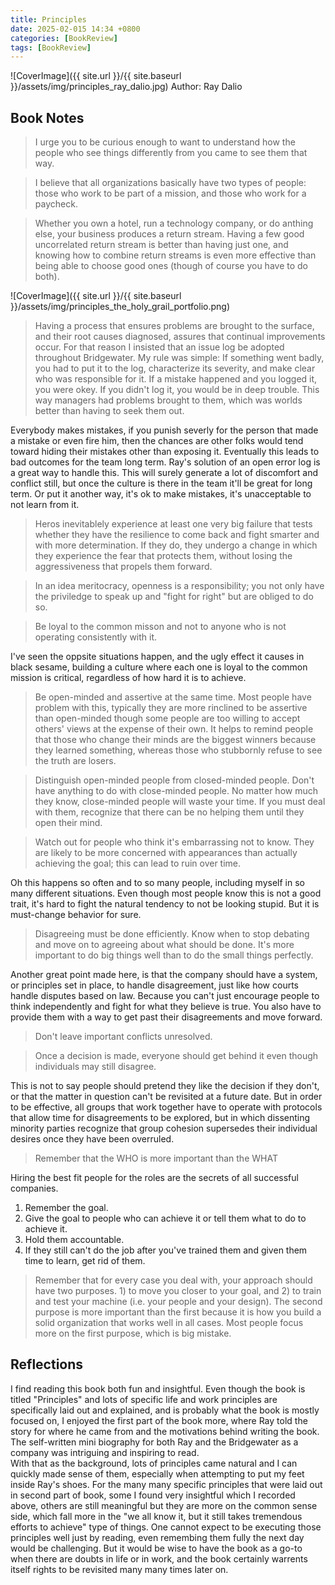 ```yaml
---
title: Principles
date: 2025-02-015 14:34 +0800
categories: [BookReview]
tags: [BookReview]
---
```


![CoverImage]({{ site.url }}/{{ site.baseurl }}/assets/img/principles_ray_dalio.jpg)
Author: Ray Dalio

## Book Notes
> I urge you to be curious enough to want to understand how the people who see things differently from you came to see them that way.

> I believe that all organizations basically have two types of people: those who work to be part of a mission, and those who work for a paycheck.

> Whether you own a hotel, run a technology company, or do anthing else, your business produces a return stream. Having a few good uncorrelated return stream is better than having just one, and knowing how to combine return streams is even more effective than being able to choose good ones (though of course you have to do both).

![CoverImage]({{ site.url }}/{{ site.baseurl }}/assets/img/principles_the_holy_grail_portfolio.png)

> Having a process that ensures problems are brought to the surface, and their root causes diagnosed, assures that continual improvements occur.
> For that reason I insisted that an issue log be adopted throughout Bridgewater. My rule was simple: If something went badly, you had to put it to the log, characterize its severity, and make clear who was responsible for it. If a mistake happened and you logged it, you were okey. If you didn't log it, you would be in deep trouble. This way managers had problems brought to them, which was worlds better than having to seek them out.

Everybody makes mistakes, if you punish severly for the person that made a mistake or even fire him, then the chances are other folks would tend toward hiding their mistakes other than exposing it. Eventually this leads to bad outcomes for the team long term. Ray's solution of an open error log is a great way to handle this. This will surely generate a lot of discomfort and conflict still, but once the culture is there in the team it'll be great for long term. Or put it another way, it's ok to make mistakes, it's unacceptable to not learn from it.

> Heros inevitablely experience at least one very big failure that tests whether they have the resilience to come back and fight smarter and with more determination. If they do, they undergo a change in which they experience the fear that protects them, without losing the aggressiveness that propels them forward.

> In an idea meritocracy, openness is a responsibility; you not only have the priviledge to speak up and "fight for right" but are obliged to do so.

> Be loyal to the common misson and not to anyone who is not operating consistently with it.

I've seen the oppsite situations happen, and the ugly effect it causes in black sesame, building a culture where each one is loyal to the common mission is critical, regardless of how hard it is to achieve.

> Be open-minded and assertive at the same time. Most people have problem with this, typically they are more rinclined to be assertive than open-minded though some people are too willing to accept others' views at the expense of their own. It helps to remind people that those who change their minds are the biggest winners because they learned something, whereas those who stubbornly refuse to see the truth are losers.

> Distinguish open-minded people from closed-minded people. Don't have anything to do with close-minded people. No matter how much they know, close-minded people will waste your time. If you must deal with them, recognize that there can be no helping them until they open their mind.

> Watch out for people who think it's embarrassing not to know. They are likely to be more concerned with appearances than actually achieving the goal; this can lead to ruin over time.

Oh this happens so often and to so many people, including myself in so many different situations. Even though most people know this is not a good trait, it's hard to fight the natural tendency to not be looking stupid. But it is must-change behavior for sure.

> Disagreeing must be done efficiently. Know when to stop debating and move on to agreeing about what should be done. It's more important to do big things well than to do the small things perfectly.

Another great point made here, is that the company should have a system, or principles set in place, to handle disagreement, just like how courts handle disputes based on law. Because you can't just encourage people to think independently and fight for what they believe is true. You also have to provide them with a way to get past their disagreements and move forward. 

> Don't leave important conflicts unresolved.

> Once a decision is made, everyone should get behind it even though individuals may still disagree.

This is not to say people should pretend they like the decision if they don't, or that the matter in question can't be revisited at a future date. But in order to be effective, all groups that work together have to operate with protocols that allow time for disagreements to be explored, but in which dissenting minority parties recognize that group cohesion supersedes their individual desires once they have been overruled.

> Remember that the WHO is more important than the WHAT

Hiring the best fit people for the roles are the secrets of all successful companies.
1. Remember the goal.
2. Give the goal to people who can achieve it or tell them what to do to achieve it.
3. Hold them accountable.
4. If they still can't do the job after you've trained them and given them time to learn, get rid of them.

> Remember that for every case you deal with, your approach should have two purposes. 1) to move you closer to your goal, and 2) to train and test your machine (i.e. your people and your design). The second purpose is more important than the first because it is how you build a solid organization that works well in all cases. Most people focus more on the first purpose, which is big mistake.

## Reflections

I find reading this book both fun and insightful. Even though the book is titled "Principles" and lots of specific life and work principles are specifically laid out and explained, and is probably what the book is mostly focused on, I enjoyed the first part of the book more, where Ray told the story for where he came from and the motivations behind writing the book. The self-written mini biography for both Ray and the Bridgewater as a company was intriguing and inspiring to read.\
With that as the background, lots of principles came natural and I can quickly made sense of them, especially when attempting to put my feet inside Ray's shoes. For the many many specific principles that were laid out in second part of book, some I found very insightful which I recorded above, others are still meaningful but they are more on the common sense side, which fall more in the "we all know it, but it still takes tremendous efforts to achieve" type of things. One cannot expect to be executing those principles well just by reading, even remembing them fully the next day would be challenging. But it would be wise to have the book as a go-to when there are doubts in life or in work, and the book certainly warrents itself rights to be revisited many many times later on.
